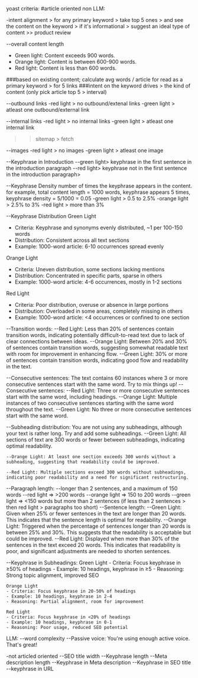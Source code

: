 yoast criteria:
#article oriented
non LLM:

-intent alignment > for any primary keyword > take top 5 ones > and see the content on the keyword > if it's informational > suggest an ideal type of content >> product review

--overall content length
  - Green light: Content exceeds 900 words.
  - Orange light: Content is between 600-900 words.
  - Red light: Content is less than 600 words.

###based on existing content; calculate avg words / article for read as a primary keyword > for 5 links
###intent on the keyword drives > the kind of content (only pick article top 5 > interval)

--outbound links
  -red light > no outbound/extenal links
  -green light > atleast one outbound/external link

--internal links
  -red light > no internal links
  -green light > atleast one internal link

  >>sitemap > fetch

--images
  -red light > no images
  -green light > atleast one image

--Keyphrase in Introduction
  --green light> keyphrase in the first sentence in the introduction paragraph
  --red light> keyphrase not in the first sentence in the introduction paragraph>

--Keyphrase Density
  number of times the keyphrase appears in the content. for example, total content length = 1000 words, keyphrase appears 5 times, keyphrase density = 5/1000 = 0.05
  -green light > 0.5 to 2.5%
  -orange light > 2.5% to 3%
  -red light > more than 3%

--Keyphrase Distribution
  Green Light
- Criteria: Keyphrase and synonyms evenly distributed, ~1 per 100-150 words
- Distribution: Consistent across all text sections
- Example: 1000-word article: 6-10 occurrences spread evenly

Orange Light
- Criteria: Uneven distribution, some sections lacking mentions
- Distribution: Concentrated in specific parts, sparse in others
- Example: 1000-word article: 4-6 occurrences, mostly in 1-2 sections

Red Light
- Criteria: Poor distribution, overuse or absence in large portions
- Distribution: Overloaded in some areas, completely missing in others
- Example: 1000-word article: <4 occurrences or confined to one section


--Transition words:
    --Red Light: Less than 20% of sentences contain transition words, indicating potentially difficult-to-read text due to lack of clear connections between ideas.
    --Orange Light: Between 20% and 30% of sentences contain transition words, suggesting somewhat readable text with room for improvement in enhancing flow.
    --Green Light: 30% or more of sentences contain transition words, indicating good flow and readability in the text.


--Consecutive sentences: The text contains 60 instances where 3 or more consecutive sentences start with the same word. Try to mix things up!
    --Consecutive sentences:
    --Red Light: Three or more consecutive sentences start with the same word, including headings.
    --Orange Light: Multiple instances of two consecutive sentences starting with the same word throughout the text.
    --Green Light: No three or more consecutive sentences start with the same word.


--Subheading distribution: You are not using any subheadings, although your text is rather long. Try and add some subheadings.
    --Green Light: All sections of text are 300 words or fewer between subheadings, indicating optimal readability.

    --Orange Light: At least one section exceeds 300 words without a subheading, suggesting that readability could be improved.

    --Red Light: Multiple sections exceed 300 words without subheadings, indicating poor readability and a need for significant restructuring.
--Paragraph length: 
    --longer than 2 sentences, and a maximum of 150 words
    --red light => >200 words
    --orange light => 150 to 200 words
    --green light => <150 words but more than 2 sentences
    (if less than 2 sentences > then red light > paragraphs too short)
--Sentence length:
    --Green Light: Given when 25% or fewer sentences in the text are longer than 20 words. This indicates that the sentence length is optimal for readability.
    --Orange Light: Triggered when the percentage of sentences longer than 20 words is between 25% and 30%. This suggests that the readability is acceptable but could be improved.
    --Red Light: Displayed when more than 30% of the sentences in the text exceed 20 words. This indicates that readability is poor, and significant adjustments are needed to shorten sentences.

--Keyphrase in Subheadings:
    Green Light
    - Criteria: Focus keyphrase in ≥50% of headings
    - Example: 10 headings, keyphrase in ≥5
    - Reasoning: Strong topic alignment, improved SEO

    Orange Light
    - Criteria: Focus keyphrase in 20-50% of headings
    - Example: 10 headings, keyphrase in 2-4
    - Reasoning: Partial alignment, room for improvement

    Red Light
    - Criteria: Focus keyphrase in <20% of headings
    - Example: 10 headings, keyphrase in 0-1
    - Reasoning: Poor usage, reduced SEO potential


LLM:
--word complexity
--Passive voice: You're using enough active voice. That's great!




-not articled oriented
--SEO title width
--Keyphrase length
--Meta description length
--Keyphrase in Meta description
--Keyphrase in SEO title
--keyphrase in URL




















